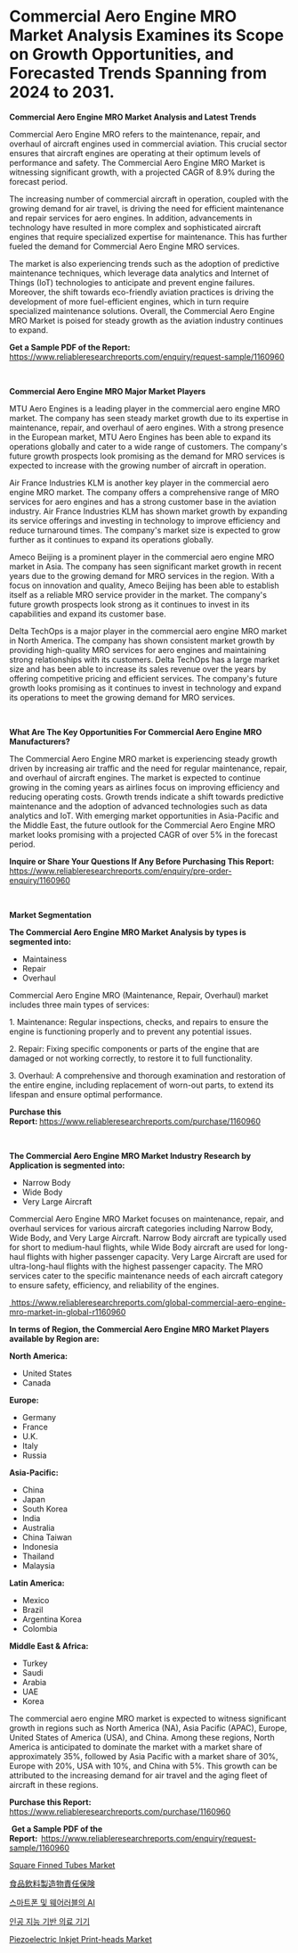 <p><h1>Commercial Aero Engine MRO Market Analysis Examines its Scope on Growth Opportunities, and Forecasted Trends Spanning from 2024 to 2031.</h1></p><p><strong>Commercial Aero Engine MRO Market Analysis and Latest Trends</strong></p>
<p><p>Commercial Aero Engine MRO refers to the maintenance, repair, and overhaul of aircraft engines used in commercial aviation. This crucial sector ensures that aircraft engines are operating at their optimum levels of performance and safety. The Commercial Aero Engine MRO Market is witnessing significant growth, with a projected CAGR of 8.9% during the forecast period. </p><p>The increasing number of commercial aircraft in operation, coupled with the growing demand for air travel, is driving the need for efficient maintenance and repair services for aero engines. In addition, advancements in technology have resulted in more complex and sophisticated aircraft engines that require specialized expertise for maintenance. This has further fueled the demand for Commercial Aero Engine MRO services.</p><p>The market is also experiencing trends such as the adoption of predictive maintenance techniques, which leverage data analytics and Internet of Things (IoT) technologies to anticipate and prevent engine failures. Moreover, the shift towards eco-friendly aviation practices is driving the development of more fuel-efficient engines, which in turn require specialized maintenance solutions. Overall, the Commercial Aero Engine MRO Market is poised for steady growth as the aviation industry continues to expand.</p></p>
<p><strong>Get a Sample PDF of the Report:&nbsp;</strong> <a href="https://www.reliableresearchreports.com/enquiry/request-sample/1160960">https://www.reliableresearchreports.com/enquiry/request-sample/1160960</a></p>
<p>&nbsp;</p>
<p><strong>Commercial Aero Engine MRO Major Market Players</strong></p>
<p><p>MTU Aero Engines is a leading player in the commercial aero engine MRO market. The company has seen steady market growth due to its expertise in maintenance, repair, and overhaul of aero engines. With a strong presence in the European market, MTU Aero Engines has been able to expand its operations globally and cater to a wide range of customers. The company's future growth prospects look promising as the demand for MRO services is expected to increase with the growing number of aircraft in operation.</p><p>Air France Industries KLM is another key player in the commercial aero engine MRO market. The company offers a comprehensive range of MRO services for aero engines and has a strong customer base in the aviation industry. Air France Industries KLM has shown market growth by expanding its service offerings and investing in technology to improve efficiency and reduce turnaround times. The company's market size is expected to grow further as it continues to expand its operations globally.</p><p>Ameco Beijing is a prominent player in the commercial aero engine MRO market in Asia. The company has seen significant market growth in recent years due to the growing demand for MRO services in the region. With a focus on innovation and quality, Ameco Beijing has been able to establish itself as a reliable MRO service provider in the market. The company's future growth prospects look strong as it continues to invest in its capabilities and expand its customer base.</p><p>Delta TechOps is a major player in the commercial aero engine MRO market in North America. The company has shown consistent market growth by providing high-quality MRO services for aero engines and maintaining strong relationships with its customers. Delta TechOps has a large market size and has been able to increase its sales revenue over the years by offering competitive pricing and efficient services. The company's future growth looks promising as it continues to invest in technology and expand its operations to meet the growing demand for MRO services.</p></p>
<p>&nbsp;</p>
<p><strong>What Are The Key Opportunities For Commercial Aero Engine MRO Manufacturers?</strong></p>
<p><p>The Commercial Aero Engine MRO market is experiencing steady growth driven by increasing air traffic and the need for regular maintenance, repair, and overhaul of aircraft engines. The market is expected to continue growing in the coming years as airlines focus on improving efficiency and reducing operating costs. Growth trends indicate a shift towards predictive maintenance and the adoption of advanced technologies such as data analytics and IoT. With emerging market opportunities in Asia-Pacific and the Middle East, the future outlook for the Commercial Aero Engine MRO market looks promising with a projected CAGR of over 5% in the forecast period.</p></p>
<p><strong>Inquire or Share Your Questions If Any Before Purchasing This Report:</strong> <a href="https://www.reliableresearchreports.com/enquiry/pre-order-enquiry/1160960">https://www.reliableresearchreports.com/enquiry/pre-order-enquiry/1160960</a></p>
<p>&nbsp;</p>
<p><strong>Market Segmentation</strong></p>
<p><strong>The Commercial Aero Engine MRO Market Analysis by types is segmented into:</strong></p>
<p><ul><li>Maintainess</li><li>Repair</li><li>Overhaul</li></ul></p>
<p><p>Commercial Aero Engine MRO (Maintenance, Repair, Overhaul) market includes three main types of services:</p><p>1. Maintenance: Regular inspections, checks, and repairs to ensure the engine is functioning properly and to prevent any potential issues.</p><p>2. Repair: Fixing specific components or parts of the engine that are damaged or not working correctly, to restore it to full functionality.</p><p>3. Overhaul: A comprehensive and thorough examination and restoration of the entire engine, including replacement of worn-out parts, to extend its lifespan and ensure optimal performance.</p></p>
<p><strong>Purchase this Report:&nbsp;</strong><a href="https://www.reliableresearchreports.com/purchase/1160960">https://www.reliableresearchreports.com/purchase/1160960</a></p>
<p>&nbsp;</p>
<p><strong>The Commercial Aero Engine MRO Market Industry Research by Application is segmented into:</strong></p>
<p><ul><li>Narrow Body</li><li>Wide Body</li><li>Very Large Aircraft</li></ul></p>
<p><p>Commercial Aero Engine MRO Market focuses on maintenance, repair, and overhaul services for various aircraft categories including Narrow Body, Wide Body, and Very Large Aircraft. Narrow Body aircraft are typically used for short to medium-haul flights, while Wide Body aircraft are used for long-haul flights with higher passenger capacity. Very Large Aircraft are used for ultra-long-haul flights with the highest passenger capacity. The MRO services cater to the specific maintenance needs of each aircraft category to ensure safety, efficiency, and reliability of the engines.</p></p>
<p><a href="https://www.reliableresearchreports.com/global-commercial-aero-engine-mro-market-in-global-r1160960">&nbsp;https://www.reliableresearchreports.com/global-commercial-aero-engine-mro-market-in-global-r1160960</a></p>
<p><strong>In terms of Region, the Commercial Aero Engine MRO Market Players available by Region are:</strong></p>
<p>
    <p> <strong> North America: </strong>
        <ul>
            <li>United States</li>
            <li>Canada</li>
        </ul>
        </p> 
    <p> <strong> Europe: </strong>
        <ul>
            <li>Germany</li>
            <li>France</li>
            <li>U.K.</li>
            <li>Italy</li>
            <li>Russia</li>
        </ul>
        </p> 
    <p> <strong> Asia-Pacific: </strong>
        <ul>
            <li>China</li>
            <li>Japan</li>
            <li>South Korea</li>
            <li>India</li>
            <li>Australia</li>
            <li>China Taiwan</li>
            <li>Indonesia</li>
            <li>Thailand</li>
            <li>Malaysia</li>
        </ul>
        </p> 
    <p> <strong> Latin America: </strong>
        <ul>
            <li>Mexico</li>
            <li>Brazil</li>
            <li>Argentina Korea</li>
            <li>Colombia</li>
        </ul>
        </p> 
    <p> <strong> Middle East & Africa: </strong>
        <ul>
            <li>Turkey</li>
            <li>Saudi</li>
            <li>Arabia</li>
            <li>UAE</li>
            <li>Korea</li>
        </ul>
    </p>
    </p>
<p><p>The commercial aero engine MRO market is expected to witness significant growth in regions such as North America (NA), Asia Pacific (APAC), Europe, United States of America (USA), and China. Among these regions, North America is anticipated to dominate the market with a market share of approximately 35%, followed by Asia Pacific with a market share of 30%, Europe with 20%, USA with 10%, and China with 5%. This growth can be attributed to the increasing demand for air travel and the aging fleet of aircraft in these regions.</p></p>
<p><strong>Purchase this Report: </strong><a href="https://www.reliableresearchreports.com/purchase/1160960">https://www.reliableresearchreports.com/purchase/1160960</a></p>
<p>&nbsp;<strong>Get a Sample PDF of the Report:&nbsp;&nbsp;</strong><a href="https://www.reliableresearchreports.com/enquiry/request-sample/1160960">https://www.reliableresearchreports.com/enquiry/request-sample/1160960</a></p>
<p><strong></strong></p>
<p><p><a href="https://github.com/bobicer/Market-Research-Report-List-3/blob/main/square-finned-tubes-market.md">Square Finned Tubes Market</a></p><p><a href="https://github.com/NovaStamm2023/Market-Research-Report-List-1/blob/main/614555988851.md">食品飲料製造物責任保険</a></p><p><a href="https://github.com/RonSpencer61/Market-Research-Report-List-1/blob/main/736262981437.md">스마트폰 및 웨어러블의 AI</a></p><p><a href="https://github.com/CarmellaLang1/Market-Research-Report-List-1/blob/main/274718881438.md">인공 지능 기반 의료 기기</a></p><p><a href="https://github.com/globismark/Market-Research-Report-List-3/blob/main/piezoelectric-inkjet-print-heads-market.md">Piezoelectric Inkjet Print-heads Market</a></p></p>